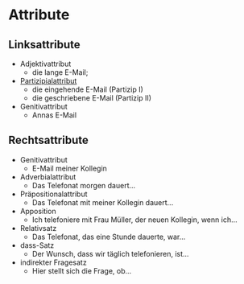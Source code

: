 # Attribute

## Linksattribute
- Adjektivattribut
    * die lange E-Mail;
- [Partizipialattribut](1a.md)
    * die eingehende E-Mail (Partizip I)
    * die geschriebene E-Mail (Partizip II)
- Genitivattribut
    * Annas E-Mail

## Rechtsattribute
- Genitivattribut
    * E-Mail meiner Kollegin
- Adverbialattribut
    * Das Telefonat morgen dauert...
- Präpositionalattribut
    * Das Telefonat mit meiner Kollegin dauert...
- Apposition
    * Ich telefoniere mit Frau Müller, der neuen Kollegin, wenn ich...
- Relativsatz
    * Das Telefonat, das eine Stunde dauerte, war...
- dass-Satz
    * Der Wunsch, dass wir täglich telefonieren, ist...
- indirekter Fragesatz
    * Hier stellt sich die Frage, ob...
